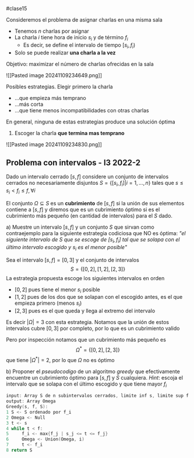#clase15 

Consideremos el problema de asignar charlas en una misma sala

- Tenemos $n$ charlas por asignar
- La charla $i$ tiene hora de inicio $s_i$ y de término $f_i$
	- Es decir, se define el intervalo de tiempo $[s_i,f_i)$
- Solo se puede realizar **una charla a la vez**

Objetivo: maximizar el número de charlas ofrecidas en la sala

![[Pasted image 20241109234649.png]]

Posibles estrategias. Elegir primero la charla
- ...que empieza más temprano
- ...más corta
- ...que tiene menos incompatibilidades con otras charlas

En general, ninguna de estas estrategias produce una solución óptima

1. Escoger la charla **que termina mas temprano**

![[Pasted image 20241109234830.png]]

## Problema con intervalos - I3 2022-2

Dado un intervalo cerrado $[s, f]$ considere un conjunto de intervalos cerrados no necesariamente disjuntos $S = \{[s_i, f_i]|i=1, \dots, n\}$ tales que $s \leq s_i < f_i \leq f, \forall i$ 

El conjunto $\Omega \subseteq S$ es un **cubrimiento** de $[s,f]$ si la unión de sus elementos contiene a $[s,f]$ y diremos que es un cubrimiento óptimo si es el cubrimiento más pequeño (en cantidad de intervalos) para el $S$ dado.

a) Muestre un intervalo $[s,f]$ y un conjunto $S$ que sirvan como contraejemplo para la siguiente estrategia codiciosa que NO es óptima: *"el siguiente intervalo de $S$ que se escoge de $[s_i, f_i]$ tal que se solapa con el último intervalo escogido y $s_i$ es el menor posible"*

Sea el intervalo $[s,f] = [0,3]$ y el conjunto de intervalos $$S=\{[0,2], [1,2], [2,3]\}$$
La estrategia propuesta escoge los siguientes intervalos en orden
- $[0,2]$ pues tiene el menor $s_i$ posible
- $[1,2]$ pues de los dos que se solapan con el escogido antes, es el que empieza primero (menos $s_i$)
- $[2,3]$ pues es el que queda y llega al extremo del intervalo

Es decir $|\Omega| = 3$ con esta estrategia. Notamos que la unión de estos intervalos cubre $[0,3]$ por completo, por lo que es un cubrimiento valido

Pero por inspección notamos que un cubrimiento más pequeño es $$\Omega^* = \{[0,2], [2,3]\}$$ que tiene $|\Omega^*| = 2$, por lo que $\Omega$ no es óptimo

b) Proponer el *pseudocodigo* de un algoritmo *greedy* que efectivamente encuentre un cubrimiento óptimo para $[s,f]$ y $S$ cualquiera. *Hint*: escoja el intervalo que se solapa con el último escogido y que tiene mayor $f_i$

```c
input: Array S de n subintervalos cerrados, limite inf s, limite sup f
output: Array Omega
Greedy(s, f, S):
1 S <- S ordenado por f_i
2 Omega <- Null
3 t <- s
4 while t < f:
5     f_i <- max{f_j | s_j <= t <= f_j}
6     Omega <- Union(Omega, i)
7     t <- f_i
8 return S
```

